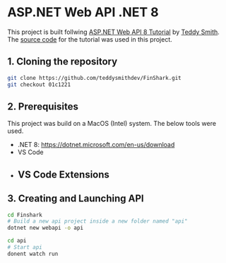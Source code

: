 # ASP.NET Web API .NET 8
This project is built follwing [ASP.NET Web API 8 Tutorial](https://youtube.com/playlist?list=PL82C6-O4XrHfrGOCPmKmwTO7M0avXyQKc&si=24d8OpHg2V-pP4kR) by [Teddy Smith](https://www.youtube.com/@TeddySmithDev). The [source code](https://github.com/teddysmithdev/FinShark.git) for the tutorial was used in this project.

## 1. Cloning the repository


```bash
git clone https://github.com/teddysmithdev/FinShark.git
git checkout 01c1221
```

## 2. Prerequisites
This project was build on a MacOS (Intel) system. The below tools were used.
- .NET 8: https://dotnet.microsoft.com/en-us/download
- VS Code
- VS Code Extensions
    - 
 ## 3. Creating and Launching API
 ```bash
 cd Finshark
 # Build a new api project inside a new folder named "api"
 dotnet new webapi -o api

cd api
 # Start api
donent watch run
 ```
